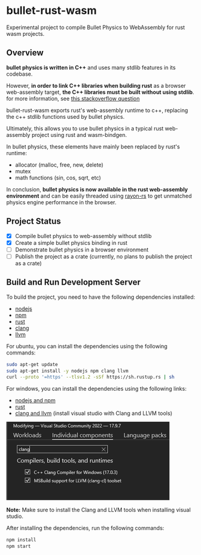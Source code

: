 # bullet-rust-wasm

Experimental project to compile Bullet Physics to WebAssembly for rust wasm projects.

## Overview

**bullet physics is written in C++** and uses many stdlib features in its codebase.

However, **in order to link C++ libraries when building rust** as a browser web-assembly target, **the C++ libraries must be built without using stdlib**.
for more information, see [this stackoverflow question](https://stackoverflow.com/questions/73604042/compiling-rust-that-calls-c-to-wasm)

bullet-rust-wasm exports rust's web-assembly runtime to c++, replacing the c++ stdlib functions used by bullet physics.

Ultimately, this allows you to use bullet physics in a typical rust web-assembly project using rust and wasm-bindgen.

In bullet physics, these elements have mainly been replaced by rust's runtime:

- allocator (malloc, free, new, delete)
- mutex
- math functions (sin, cos, sqrt, etc)

In conclusion, **bullet physics is now available in the rust web-assembly environment** and can be easily threaded using [rayon-rs](https://github.com/rayon-rs/rayon) to get unmatched physics engine performance in the browser.

## Project Status

- [x] Compile bullet physics to web-assembly without stdlib
- [x] Create a simple bullet physics binding in rust
- [ ] Demonstrate bullet physics in a browser environment
- [ ] Publish the project as a crate (currently, no plans to publish the project as a crate)

## Build and Run Development Server

To build the project, you need to have the following dependencies installed:

- [nodejs](https://nodejs.org/en/)
- [npm](https://www.npmjs.com/)
- [rust](https://www.rust-lang.org/)
- [clang](https://clang.llvm.org/)
- [llvm](https://llvm.org/)

For ubuntu, you can install the dependencies using the following commands:

```bash
sudo apt-get update
sudo apt-get install -y nodejs npm clang llvm
curl --proto '=https' --tlsv1.2 -sSf https://sh.rustup.rs | sh
```

For windows, you can install the dependencies using the following links:

- [nodejs and npm](https://nodejs.org/en/)
- [rust](https://www.rust-lang.org/)
- [clang and llvm](https://visualstudio.microsoft.com/vs/) (install visual studio with Clang and LLVM tools)

![alt text](image.png)

**Note:** Make sure to install the Clang and LLVM tools when installing visual studio.

After installing the dependencies, run the following commands:

```bash
npm install
npm start
```
